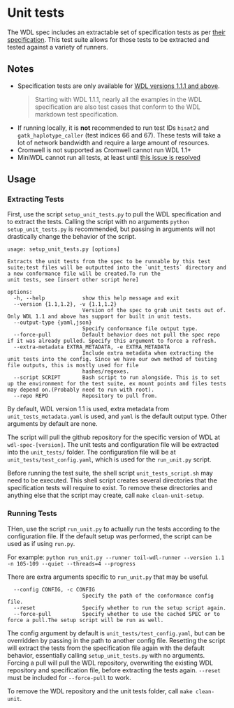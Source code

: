 # Unit tests
The WDL spec includes an extractable set of specification tests as per [their specification](https://github.com/openwdl/wdl-tests).
This test suite allows for those tests to be extracted and tested against a variety of runners.

## Notes
- Specification tests are only available for [WDL versions 1.1.1 and above](https://github.com/openwdl/wdl-tests/blob/58ff36209586ed69c9a64d3e0b151a343f12a4eb/README.md?plain=1#L7).
    > Starting with WDL 1.1.1, nearly all the examples in the WDL specification are also test cases that conform to the WDL markdown test specification.
- If running locally, it is **not** recommended to run test IDs `hisat2` and `gatk_haplotype_caller` (test indices 66 and 67). These tests will take a lot of network bandwidth and require a large amount of resources.
- Cromwell is not supported as Cromwell cannot run WDL 1.1+
- MiniWDL cannot run all tests, at least until [this issue is resolved](https://github.com/chanzuckerberg/miniwdl/issues/693)

## Usage
### Extracting Tests
First, use the script `setup_unit_tests.py` to pull the WDL specification and to extract the tests.
Calling the script with no arguments `python setup_unit_tests.py` is recommended, but passing in arguments will not drastically change the behavior of the script.
```commandline
usage: setup_unit_tests.py [options]

Extracts the unit tests from the spec to be runnable by this test suite;test files will be outputted into the `unit_tests` directory and a new conformance file will be created.To run the
unit tests, see [insert other script here]

options:
  -h, --help            show this help message and exit
  --version {1.1,1.2}, -v {1.1,1.2}
                        Version of the spec to grab unit tests out of. Only WDL 1.1 and above has support for built in unit tests.
  --output-type {yaml,json}
                        Specify conformance file output type.
  --force-pull          Default behavior does not pull the spec repo if it was already pulled. Specify this argument to force a refresh.
  --extra-metadata EXTRA_METADATA, -e EXTRA_METADATA
                        Include extra metadata when extracting the unit tests into the config. Since we have our own method of testing file outputs, this is mostly used for file
                        hashes/regexes.
  --script SCRIPT       Bash script to run alongside. This is to set up the environment for the test suite, ex mount points and files tests may depend on.(Probably need to run with root).
  --repo REPO           Repository to pull from.
```

By default, WDL version 1.1 is used, extra metadata from `unit_tests_metadata.yaml` is used, and `yaml` is the default output type.
Other arguments by default are none.

The script will pull the github repository for the specific version of WDL at `wdl-spec-[version]`. The unit tests and configuration file will be extracted into the `unit_tests/` folder. The configuration file will be at `unit_tests/test_config.yaml`, which is used for the `run_unit.py` script.

Before running the test suite, the shell script `unit_tests_script.sh` may need to be executed. This shell script creates several directories that the specification tests will require to exist.
To remove these directories and anything else that the script may create, call `make clean-unit-setup`.

### Running Tests
THen, use the script `run_unit.py` to actually run the tests according to the configuration file. If the default setup was performed,
the script can be used as if using `run.py`.

For example: `python run_unit.py --runner toil-wdl-runner --version 1.1 -n 105-109 --quiet --threads=4 --progress`

There are extra arguments specific to `run_unit.py` that may be useful.
```commandline
  --config CONFIG, -c CONFIG
                        Specify the path of the conformance config file.
  --reset               Specify whether to run the setup script again.
  --force-pull          Specify whether to use the cached SPEC or to force a pull.The setup script will be run as well.
```
The config argument by default is `unit_tests/test_config.yaml`, but can be overridden by passing in the path to another config file.
Resetting the script will extract the tests from the specification file again with the default behavior, essentially calling `setup_unit_tests.py` with no arguments.
Forcing a pull will pull the WDL repository, overwriting the existing WDL repository and specification file, before extracting the tests again. `--reset` must be included for `--force-pull` to work.

To remove the WDL repository and the unit tests folder, call `make clean-unit`.